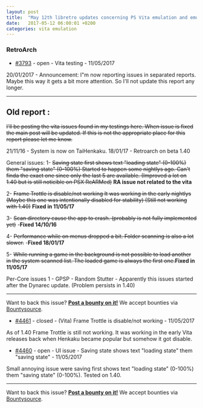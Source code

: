 ```yaml
---
layout: post
title:  "May 12th libretro updates concerning PS Vita emulation and emulators"
date:   2017-05-12 06:00:01 +0200
categories: vita emulation
---
```


### RetroArch
- [#3793](https://github.com/libretro/RetroArch/issues/3793) - open - Vita testing - 11/05/2017

20/01/2017 - Announcement:
I"m now reporting issues in separated reports.
Maybe this way it gets a bit more attention.
So I'll not update this report any longer.

---------------------------------------------------------------------------------------
Old report :
---------------------------------------------------------------------------------------
~~I'll be posting the vita issues found in my testings here.
When issue is fixed the main post will be updated.
If this is not the appropriate place for this report please let me know.~~

21/11/16 - System is now on TaiHenkaku.
18/01/17 - Retroarch on beta 1.40

General issues:
1-  ~~Saving state first shows text "loading state" (0-100%) them "saving state" (0-100%)
Started to happen some nightlys ago. Can't finda the exact one since only the last 5 are available.
(Improved a lot on 1.40 but is still noticible on PSX ReARMed)~~ **RA issue not related to the vita**

2- ~~Frame Trottle is disable/not working
It was working in the early nightlys (Maybe this one was intentionally disabled for stability)
(Still not working with 1.40)~~ **Fixed in 11/05/17**

3- ~~Scan directory cause the app to crash. (probably is not fully implemented yet)~~ -**Fixed 14/10/16**

4- ~~Performance while on menus dropped a bit. Folder scanning is also a lot slower.~~ -**Fixed 18/01/17**

5- ~~While running a game in the background is not possible to load another in the system scanned list.
The loaded game is always the first one.~~**Fixed in 11/05/17**

Per-Core issues
1 - GPSP - Random Stutter - Apparently this issues started after the Dynarec update.
(Problem persists in 1.40)


<bountysource-plugin>

---
Want to back this issue? **[Post a bounty on it!](https://www.bountysource.com/issues/38378351-vita-testing?utm_campaign=plugin&utm_content=tracker%2F296058&utm_medium=issues&utm_source=github)** We accept bounties via [Bountysource](https://www.bountysource.com/?utm_campaign=plugin&utm_content=tracker%2F296058&utm_medium=issues&utm_source=github).
</bountysource-plugin>

- [#4461](https://github.com/libretro/RetroArch/issues/4461) - closed - (Vita) Frame Trottle is disable/not working - 11/05/2017

As of 1.40 Frame Trottle is still not working.
It was working in the early Vita releases back when Henkaku became popular but somehow it got disable.

- [#4460](https://github.com/libretro/RetroArch/issues/4460) - open - UI issue - Saving state shows text "loading state" them "saving state" - 11/05/2017

Small annoying issue were saving first shows text "loading state" (0-100%) them "saving state" (0-100%).
Tested on 1.40.

<bountysource-plugin>

---
Want to back this issue? **[Post a bounty on it!](https://www.bountysource.com/issues/41152949-ui-issue-saving-state-shows-text-loading-state-them-saving-state?utm_campaign=plugin&utm_content=tracker%2F296058&utm_medium=issues&utm_source=github)** We accept bounties via [Bountysource](https://www.bountysource.com/?utm_campaign=plugin&utm_content=tracker%2F296058&utm_medium=issues&utm_source=github).
</bountysource-plugin>

